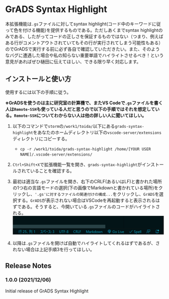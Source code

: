 # GrADS Syntax Highlight

本拡張機能は`.gs`ファイルに対してsyntax highlight(コード中のキーワードに従って色を付ける機能)を提供するものである。ただしあくまでsyntax highlightのみである、したがってコードの正しさを保証するものではない（つまり、例えばある行がコメントアウトされていてもその行が実行されてしまう可能性もある）のでGrADSで実行する前に必ず各自で確認していただきたい。また、そのようなバグに遭遇した場合や私の知らない重要単語でハイライトさせるべき！という意見があればぜひ樋田に伝えてほしい、できる限り早く対応します。

## インストールと使い方

使用するには以下の手順に従う。

**※GrADSを使うのは主に研究室の計算機で、またVS Codeで`.gs`ファイルを書く人は`Remote-SSH`も使っている人だと思うので以下の手順ではそれを想定している。`Remote-SSH`についてわからない人は他の詳しい人に聞いてほしい。**

1. 以下のコマンドで`storm`の`/work1/toida/`以下にある`grads-syntax-highlight`をあなたのホームディレクトリ以下の`vscode-server/extensions`ディレクトリにコピーする。
   * `cp -r /work1/toida/grads-syntax-highlight /home/[YOUR USER NAME]/.vscode-server/extensions/`

2. `Ctrl+Shift+X`で拡張機能一覧を開き、`grads-syntax-highlight`がインストールされていることを確認する。

3. 最初は適当な`.gs`ファイルを開き、右下のCRLF(あるいはLF)と書かれた場所の1つ右の言語モードの選択(下の画像でMarkdownと書かれている場所)をクリックし、`'.gs'に対するファイルの関連付けの構成...`をクリックし、`GrADS`を選択する。`GrADS`が表示されない場合はVSCodeを再起動すると表示されるはずである。そうすると、今開いている`.gs`ファイルのコードがハイライトされる。
   ![参考画像](2021-12-06.png)

4. 以降は`.gs`ファイルを開けば自動でハイライトしてくれるはずであるが、されない場合は上記手順3を行ってほしい。

## Release Notes

### 1.0.0 (2021/12/06)

Initial release of GrADS Syntax Highlight
